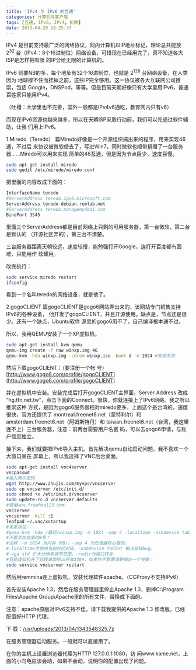 ```yaml
---
title: 'IPv4 与 IPv6 的互通'
categories: 计算机与客户端
tags: [互通, IPv6, IPv4, 折腾]
date: 2013-04-20 18:25:37
---
```


IPv4 是目前支持最广泛的网络协议，网内计算机以IP地址标记，理论总共能放 $2^{32}$
台（IPv4：8个16进制位）网络设备，可惜现在已经用完了，真不知道各大ISP是怎样把有限
的IP分给无限的计算机的。

IPv6 则要NB的多，每个地址有32个16进制位，也就是 $2^{128}$ 台网络设备，在人类因为
地球撑不住而挂掉之前，这些IP完全够用。这一协议被各大互联网公司推崇，包括
Google，DNSPod，等等。但是目前天朝好像只有大学里用IPv6，普通百姓家只能用IPv4。

（吐槽：大学里也不完善，国外一般都是IPv4v6通吃，教育网内只有v6）

而现在IPv6资源也越来越多，所以在天朝ISP采取行动前，我们可以先通过软件辅助，让我
们用上IPv6。

1.Miredo（Teredo） 篇Miredo好像是一个开源组织搞出来的程序，用来实现46通，不过后
来协议被微软借去了，写进Win7，同时微软也顺带捐赠了一台服务器……Miredo可以用来实现
简单的46互通，但是因为节点巨少，速度巨慢。

```bash
sudo apt-get install miredo
sudo gedit /etc/miredo/miredo.conf
```

把里面的内容改成下面的：

```bash
InterfaceName teredo
#ServerAddress teredo.ipv6.microsoft.com
ServerAddress teredo-debian.remlab.net
#ServerAddress teredo.managemydedi.com
BindPort 3545
```

里面三个ServerAddress都是目前网络上只剩的可用服务器，第一台微软，第二台是默认的
（开源社区弄的），第三台不清楚。

三台服务器距离天朝较远，速度较慢，能勉强打开Google，连打开百度都有困难，只能用作
炫耀用。

改完执行：

```bash
sudo service miredo restart
ifconfig
```

看到一个名叫teredo的网络设备，就是他了。

2.gogoCLIENT 篇gogoCLIENT是gogo6网站弄出来的，该网站专门销售支持IPv6的各种设备，
他开发了gogoCLIENT，并且开源使用。缺点是，节点还是很少。还有一个缺点，Ubuntu软件
源里的gogo6用不了，自己编译根本通不过。

所以，我用QEMU安装了一个XP虚拟机。

```bash
sudo apt-get install kvm qemu
qemu-img create -f raw winxp.img 4G
qemu-kvm -hda winxp.img -cdrom winxp.iso -boot d -m 1024 #安装系统
```

然后下载gogoCLIENT：（要注册一个帐
号）[http://www.gogo6.com/profile/gogoCLIENT](http://www.gogo6.com/profile/gogoCLIENT)

并在虚拟机中安装。安装完成后打开gogoCLIENT主界面，Server Address 改成
“hg.tfn.net.tw”，点击下面的Connect。很快，你就连接上了IPv6网络。我之所以推崇这种
方式，是因为gogo6服务器相对miredo要多，上面这个是台湾的，速度很快，官方还提供了
montreal.freenet6.net（蒙特利尔）和amsterdam.freenet6.net（阿姆斯特丹）和
taiwan.freenet6.net（台湾，我这里连不上）三台服务器，注意：前两台需要用户名密
码，可以去gogo6申请，与账户信息独立。

接下来，我们就要把IPv6导入主机。首先解决qemu自动启动问题。我不喜欢一个大窗口呆在
屏幕上，所以我选择了VNC后台桌面。

```bash
sudo apt-get install vnc4server
vncpasswd
#输入两次密码
wget http://www.zhujis.com/myvps/vncserver
sudo cp vncserver /etc/init.d/
sudo chmod +x /etc/init.d/vncserver
sudo update-rc.d vncserver defaults
#感谢www.freehao123.com
vncserver
vncserver -kill :1
leafpad ~/.vnc/xstartup
#末尾添加：
#qemu-kvm -hda /路径/winxp.img -m 1024 -smp 4 -localtime -usbdevice tablet -vga std -redir tcp:3389::3389 -redir tcp:1080::1080 &
#不要添加前面的#号！
#注释：-m 1024 为内存（MB），-smp 4 为处理器核心数目，
#-localtime为使用当前时区时间，-usbdevice tablet 解决鼠标bug，
#-vga std 扩大分辨率调节范围，-redir为端口转发
#我给虚拟机开了远程桌面所以开放3389，如果你不需要请删掉这一个参数！
sudo service vncserver restart
```

然后用remmina连上虚拟机，安装代理软件apache。（CCProxy不支持IPv6）

首先安装Apache 1.3，然后在服务管理器里停止Apache 1.3，删掉C:\Program
Files\Apache Group\Apache里的所有文件，替换成下面的。

注意：apache原版对IPv6支持不佳，请下载我提供的Apache 1.3 修改版，已经配置好HTTP
代理。

下
载：[/usr/uploads/2013/04/1343548325.7z](../../../../usr/uploads/2013/04/1343548325.7z)

在服务管理器启动服务。一般就可以直接用了。

在你的主机上设置浏览器代理为HTTP 127.0.0.1:1080，访
问www.kame.net，上面的小乌龟应该会动，如果不会动，说明你的配置出现了问题。
